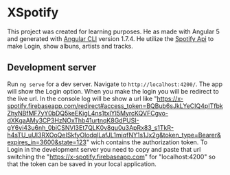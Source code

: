# XSpotify

This project was created for learning purposes. He as made with Angular 5 and generated with [Angular CLI](https://github.com/angular/angular-cli) version 1.7.4. He utilize the [Spotify Api](https://developer.spotify.com/documentation/web-api/reference/search/search/) to make Login, show albuns, artists and tracks.

## Development server

Run `ng serve` for a dev server. Navigate to `http://localhost:4200/`. The app will show the Login option. When you make the login you will be redirect to the live url. In the console log will be show a url like "https://x-spotify.firebaseapp.com/redirect#access_token=BQBub6sJkLYeCIQ4pITfbkZhyNBfMF7yY0bDQ5keEKigL4ns1txlYI5MyrcKQVFCgvo-dXKgaAMy3CP3HzNOxThb41urtnqK8GdPUSI-gY6yi43u6nh_0biCSNVl3Et7QLK0v8qu0u3ApRx83_s1TkR-h4sTU_uUI3RXOoQeISkfyOlodqlLafJL1miqfNY1s1Jx2g&token_type=Bearer&expires_in=3600&state=123" wich contains the authorization token. To Login in the development server you need to copy and paste that url switching the "https://x-spotify.firebaseapp.com" for "localhost:4200" so that the token can be saved in your local application.


